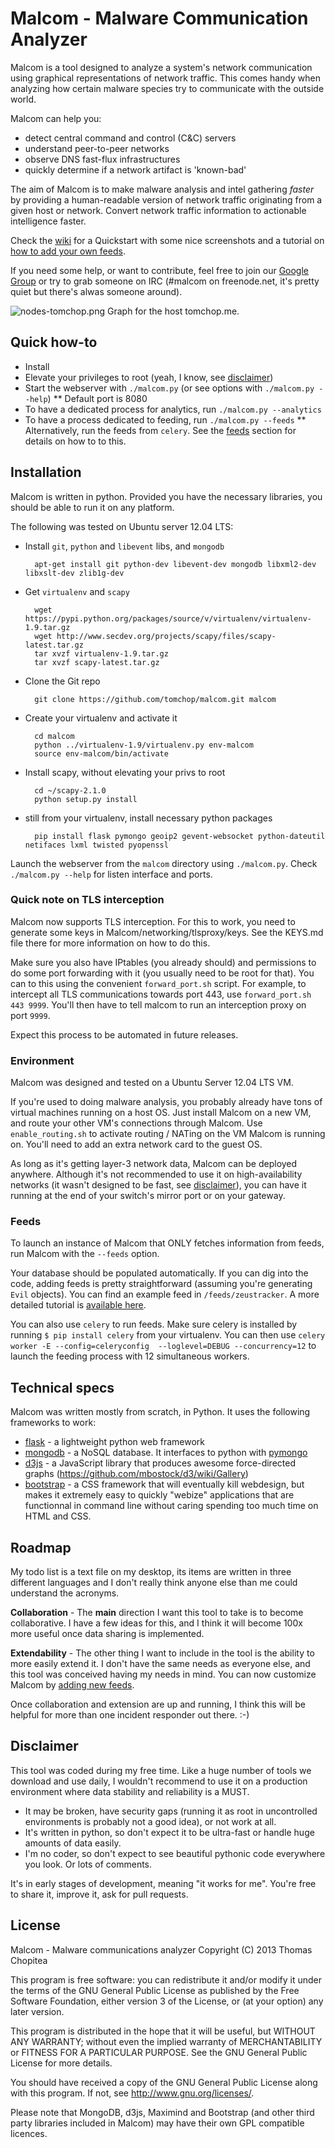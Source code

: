# Malcom - Malware Communication Analyzer

Malcom is a tool designed to analyze a system's network communication using graphical representations of network traffic. This comes handy when analyzing how certain malware species try to communicate with the outside world.

Malcom can help you: 

* detect central command and control (C&C) servers
* understand peer-to-peer networks
* observe DNS fast-flux infrastructures
* quickly determine if a network artifact is 'known-bad'

The aim of Malcom is to make malware analysis and intel gathering *faster* by providing a human-readable version of network traffic originating from a given host or network. Convert network traffic information to actionable intelligence faster.

Check the [wiki](https://github.com/tomchop/malcom/wiki) for a Quickstart with some nice screenshots and a tutorial on [how to add your own feeds](https://github.com/tomchop/malcom/wiki/Adding-feeds-to-Malcom).

If you need some help, or want to contribute, feel free to join our [Google Group](https://groups.google.com/forum/#!forum/malcom-users) or try to grab someone on IRC (#malcom on freenode.net, it's pretty quiet but there's alwas someone around).

![nodes-tomchop.png](http://direct.tomchop.me/malcom/nodes-tomchop.png)
Graph for the host tomchop.me.


## Quick how-to

* Install
* Elevate your privileges to root (yeah, I know, see [disclaimer](/README.md#Disclaimer))
* Start the webserver with `./malcom.py` (or see options with `./malcom.py --help`)
** Default port is 8080
* To have a dedicated process for analytics, run `./malcom.py --analytics`
* To have a process dedicated to feeding, run `./malcom.py --feeds`
** Alternatively, run the feeds from `celery`. See the [feeds](/README.md#Feeds) section for details on how to to this. 

## Installation

Malcom is written in python. Provided you have the necessary libraries, you should be able to run it on any platform.

The following was tested on Ubuntu server 12.04 LTS:

* Install `git`, `python` and `libevent` libs, and `mongodb`

        apt-get install git python-dev libevent-dev mongodb libxml2-dev libxslt-dev zlib1g-dev

* Get `virtualenv` and `scapy`

        wget https://pypi.python.org/packages/source/v/virtualenv/virtualenv-1.9.tar.gz
        wget http://www.secdev.org/projects/scapy/files/scapy-latest.tar.gz
        tar xvzf virtualenv-1.9.tar.gz
        tar xvzf scapy-latest.tar.gz

* Clone the Git repo

        git clone https://github.com/tomchop/malcom.git malcom

* Create your virtualenv and activate it

        cd malcom
        python ../virtualenv-1.9/virtualenv.py env-malcom
        source env-malcom/bin/activate

* Install scapy, without elevating your privs to root

        cd ~/scapy-2.1.0
        python setup.py install

* still from your virtualenv, install necessary python packages

        pip install flask pymongo geoip2 gevent-websocket python-dateutil netifaces lxml twisted pyopenssl

Launch the webserver from the `malcom` directory using `./malcom.py`. Check `./malcom.py --help` for listen interface and ports.

### Quick note on TLS interception

Malcom now supports TLS interception. For this to work, you need to generate some keys in Malcom/networking/tlsproxy/keys. See the KEYS.md file there for more information on how to do this. 

Make sure you also have IPtables (you already should) and permissions to do some port forwarding with it (you usually need to be root for that).
You can to this using the convenient `forward_port.sh` script. For example, to intercept all TLS communications towards port 443, use `forward_port.sh 443 9999`. You'll then have to tell malcom to run an interception proxy on port `9999`.

Expect this process to be automated in future releases.

### Environment

Malcom was designed and tested on a Ubuntu Server 12.04 LTS VM.

If you're used to doing malware analysis, you probably already have tons of virtual machines running on a host OS. Just install Malcom on a new VM, and route your other VM's connections through Malcom. Use `enable_routing.sh` to activate routing / NATing on the VM Malcom is running on. You'll need to add an extra network card to the guest OS.

As long as it's getting layer-3 network data, Malcom can be deployed anywhere. Although it's not recommended to use it on high-availability networks (it wasn't designed to be fast, see [disclaimer](/README.md#Disclaimer)), you can have it running at the end of your switch's mirror port or on your gateway.

### Feeds

To launch an instance of Malcom that ONLY fetches information from feeds, run Malcom with the `--feeds` option.

Your database should be populated automatically. If you can dig into the code, adding feeds is pretty straightforward (assuming you're generating `Evil` objects). You can find an example feed in `/feeds/zeustracker`. A more detailed tutorial is [available here](https://github.com/tomchop/malcom/wiki/Adding-feeds-to-Malcom).

You can also use `celery` to run feeds. Make sure celery is installed by running `$ pip install celery` from your virtualenv. You can then use `celery worker -E --config=celeryconfig  --loglevel=DEBUG --concurrency=12` to launch the feeding process with 12 simultaneous workers.

## Technical specs

Malcom was written mostly from scratch, in Python. It uses the following frameworks to work: 

* [flask](http://flask.pocoo.org/) - a lightweight python web framework
* [mongodb](http://www.mongodb.org/) - a NoSQL database. It interfaces to python with [pymongo](http://api.mongodb.org/python/current/)
* [d3js](http://d3js.org/) - a JavaScript library that produces awesome force-directed graphs (https://github.com/mbostock/d3/wiki/Gallery)
* [bootstrap](http://twitter.github.io/bootstrap/) - a CSS framework that will eventually kill webdesign, but makes it extremely easy to quickly "webize" applications that are functionnal in command line without caring spending too much time on HTML and CSS.

## Roadmap

My todo list is a text file on my desktop, its items are written in three different languages and I don't really think anyone else than me could understand the acronyms.

**Collaboration** - The **main** direction I want this tool to take is to become collaborative. I have a few ideas for this, and I think it will become 100x more useful once data sharing is implemented.

**Extendability** - The other thing I want to include in the tool is the ability to more easily extend it. I don't have the same needs as everyone else, and this tool was conceived having my needs in mind. You can now customize Malcom by [adding new feeds](https://github.com/tomchop/malcom/wiki/Adding-feeds-to-Malcom).

Once collaboration and extension are up and running, I think this will be helpful for more than one incident responder out there. :-)

## Disclaimer

This tool was coded during my free time. Like a huge number of tools we download and use daily, I wouldn't recommend to use it on a production environment where data stability and reliability is a MUST.

* It may be broken, have security gaps (running it as root in uncontrolled environments is probably not a good idea), or not work at all. 
* It's written in python, so don't expect it to be ultra-fast or handle huge amounts of data easily. 
* I'm no coder, so don't expect to see beautiful pythonic code everywhere you look. Or lots of comments.

It's in early stages of development, meaning "it works for me". You're free to share it, improve it, ask for pull requests.

## License

Malcom - Malware communications analyzer
Copyright (C) 2013 Thomas Chopitea

This program is free software: you can redistribute it and/or modify
it under the terms of the GNU General Public License as published by
the Free Software Foundation, either version 3 of the License, or
(at your option) any later version.

This program is distributed in the hope that it will be useful,
but WITHOUT ANY WARRANTY; without even the implied warranty of
MERCHANTABILITY or FITNESS FOR A PARTICULAR PURPOSE.  See the
GNU General Public License for more details.

You should have received a copy of the GNU General Public License
along with this program.  If not, see <http://www.gnu.org/licenses/>.

Please note that MongoDB, d3js, Maximind and Bootstrap (and other third party libraries included in Malcom) may have their own GPL compatible licences.
